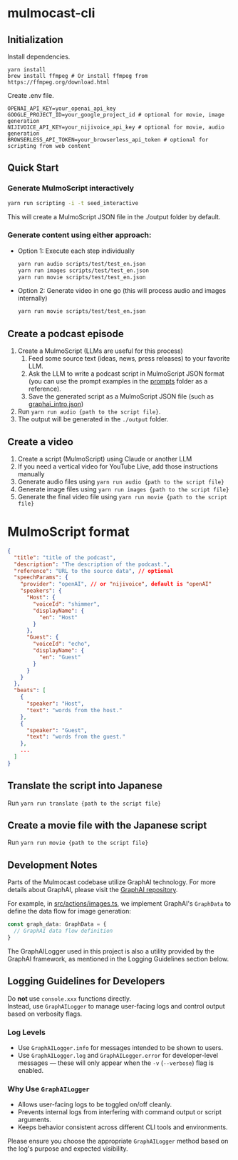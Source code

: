 # mulmocast-cli

## Initialization

Install dependencies.

```
yarn install
brew install ffmpeg # Or install ffmpeg from https://ffmpeg.org/download.html
```

Create .env file.

```
OPENAI_API_KEY=your_openai_api_key
GOOGLE_PROJECT_ID=your_google_project_id # optional for movie, image generation
NIJIVOICE_API_KEY=your_nijivoice_api_key # optional for movie, audio generation
BROWSERLESS_API_TOKEN=your_browserless_api_token # optional for scripting from web content
```

## Quick Start
### Generate MulmoScript interactively
```bash
yarn run scripting -i -t seed_interactive
```

This will create a MulmoScript JSON file in the ⁠./output folder by default.

### Generate content using either approach:
- Option 1: Execute each step individually
  ```bash
  yarn run audio scripts/test/test_en.json
  yarn run images scripts/test/test_en.json
  yarn run movie scripts/test/test_en.json
  ```

- Option 2: Generate video in one go (this will process audio and images internally)

  ```bash
  yarn run movie scripts/test/test_en.json
  ```
 

## Create a podcast episode
1. Create a MulmoScript (LLMs are useful for this process)
   1. Feed some source text (ideas, news, press releases) to your favorite LLM.
   2. Ask the LLM to write a podcast script in MulmoScript JSON format (you can use the prompt examples in the [prompts](./prompts) folder as a reference).
   3. Save the generated script as a MulmoScript JSON file (such as [graphai_intro.json](./scripts/samples/graphai_intro.json))
2. Run ```yarn run audio {path to the script file}```.
3. The output will be generated in the `./output` folder.

## Create a video

1. Create a script (MulmoScript) using Claude or another LLM
2. If you need a vertical video for YouTube Live, add those instructions manually
3. Generate audio files using `yarn run audio {path to the script file}`
4. Generate image files using `yarn run images {path to the script file}`
5. Generate the final video file using `yarn run movie {path to the script file}`

# MulmoScript format

```JSON
{
  "title": "title of the podcast",
  "description": "The description of the podcast.",
  "reference": "URL to the source data", // optional
  "speechParams": {
    "provider": "openAI", // or "nijivoice", default is "openAI"
    "speakers": {
      "Host": {
        "voiceId": "shimmer",
        "displayName": {
          "en": "Host"
        }
      },
      "Guest": {
        "voiceId": "echo",
        "displayName": {
          "en": "Guest"
        }
      }
    }
  },
  "beats": [
    {
      "speaker": "Host",
      "text": "words from the host."
    },
    {
      "speaker": "Guest",
      "text": "words from the guest."
    },
    ...
  ]
}
```

## Translate the script into Japanese

Run ```yarn run translate {path to the script file}```

## Create a movie file with the Japanese script

Run ```yarn run movie {path to the script file}```

## Development Notes
Parts of the Mulmocast codebase utilize GraphAI technology. For more details about GraphAI, please visit the [GraphAI repository](https://github.com/receptron/graphai).

For example, in [src/actions/images.ts](https://github.com/receptron/mulmocast-cli/blob/main/src/actions/images.ts), we implement GraphAI's `GraphData` to define the data flow for image generation:

```typescript
const graph_data: GraphData = {
  // GraphAI data flow definition
}
```

The ⁠GraphAILogger used in this project is also a utility provided by the GraphAI framework, as mentioned in the Logging Guidelines section below.

## Logging Guidelines for Developers

Do **not** use `console.xxx` functions directly.  
Instead, use `GraphAILogger` to manage user-facing logs and control output based on verbosity flags.

### Log Levels

- Use `GraphAILogger.info` for messages intended to be shown to users.
- Use `GraphAILogger.log` and `GraphAILogger.error` for developer-level messages — these will only appear when the `-v` (`--verbose`) flag is enabled.

### Why Use `GraphAILogger`

- Allows user-facing logs to be toggled on/off cleanly.
- Prevents internal logs from interfering with command output or script arguments.
- Keeps behavior consistent across different CLI tools and environments.

Please ensure you choose the appropriate `GraphAILogger` method based on the log's purpose and expected visibility.
